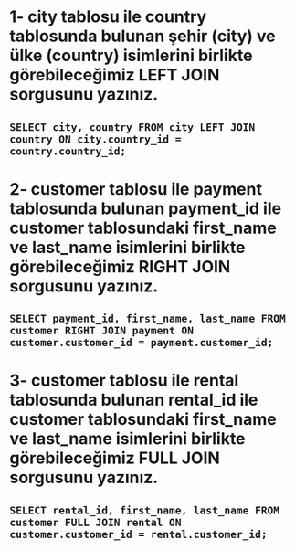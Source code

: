 # 1-  city tablosu ile country tablosunda bulunan şehir (city) ve ülke (country) isimlerini birlikte görebileceğimiz LEFT JOIN sorgusunu yazınız.
##   `SELECT city, country FROM city LEFT JOIN country ON city.country_id = country.country_id;`

# 2-  customer tablosu ile payment tablosunda bulunan payment_id ile customer tablosundaki first_name ve last_name isimlerini birlikte görebileceğimiz RIGHT JOIN sorgusunu yazınız.
##   `SELECT payment_id, first_name, last_name FROM customer RIGHT JOIN payment ON customer.customer_id = payment.customer_id;`

# 3- customer tablosu ile rental tablosunda bulunan rental_id ile customer tablosundaki first_name ve last_name isimlerini birlikte görebileceğimiz FULL JOIN sorgusunu yazınız.
##   `SELECT rental_id, first_name, last_name FROM customer FULL JOIN rental ON customer.customer_id = rental.customer_id;`
